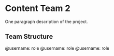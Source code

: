 # Content Team 2

One paragraph description of the project.

## Team Structure

@username: role
@username: role
@username: role
